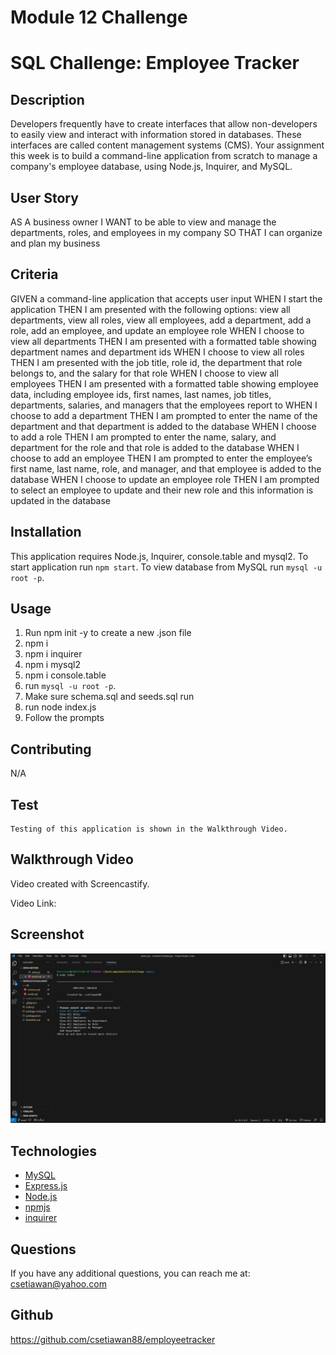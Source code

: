 # Module 12 Challenge

# SQL Challenge: Employee Tracker

## Description

Developers frequently have to create interfaces that allow non-developers to easily view and interact with information stored in databases. These interfaces are called content management systems (CMS). Your assignment this week is to build a command-line application from scratch to manage a company's employee database, using Node.js, Inquirer, and MySQL.

## User Story

AS A business owner
I WANT to be able to view and manage the departments, roles, and employees in my company
SO THAT I can organize and plan my business

## Criteria

GIVEN a command-line application that accepts user input
WHEN I start the application
THEN I am presented with the following options: view all departments, view all roles, view all employees, add a department, add a role, add an employee, and update an employee role
WHEN I choose to view all departments
THEN I am presented with a formatted table showing department names and department ids
WHEN I choose to view all roles
THEN I am presented with the job title, role id, the department that role belongs to, and the salary for that role
WHEN I choose to view all employees
THEN I am presented with a formatted table showing employee data, including employee ids, first names, last names, job titles, departments, salaries, and managers that the employees report to
WHEN I choose to add a department
THEN I am prompted to enter the name of the department and that department is added to the database
WHEN I choose to add a role
THEN I am prompted to enter the name, salary, and department for the role and that role is added to the database
WHEN I choose to add an employee
THEN I am prompted to enter the employee’s first name, last name, role, and manager, and that employee is added to the database
WHEN I choose to update an employee role
THEN I am prompted to select an employee to update and their new role and this information is updated in the database

## Installation

This application requires Node.js, Inquirer, console.table and mysql2. To start application run `npm start`. To view database from MySQL run `mysql -u root -p`.

## Usage

1. Run npm init -y to create a new .json file
2. npm i
3. npm i inquirer
4. npm i mysql2
5. npm i console.table
6. run `mysql -u root -p`.
7. Make sure schema.sql and seeds.sql run
8. run node index.js
9. Follow the prompts

## Contributing

N/A

## Test

```
Testing of this application is shown in the Walkthrough Video.
```

## Walkthrough Video

Video created with Screencastify.

Video Link:

## Screenshot

![Employee Tracker](screenshot1.jpg)

## Technologies

- [MySQL](https://www.mysql.com/)
- [Express.js](https://expressjs.com/)
- [Node.js](https://nodejs.org/en/)
- [npmjs](https://docs.npmjs.com/)
- [inquirer](https://www.npmjs.com/package/inquirer)

## Questions

If you have any additional questions, you can reach me at:
csetiawan@yahoo.com

## Github

https://github.com/csetiawan88/employeetracker
